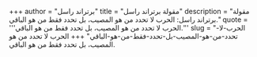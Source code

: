 +++
author = "برتراند راسل"
title = "مقولة برتراند راسل"
description = "مقولة برتراند راسل: الحرب لا تحدد من هو المصيب، بل تحدد فقط من هو الباقي."
quote = '''الحرب لا تحدد من هو المصيب، بل تحدد فقط من هو الباقي.'''
slug = "الحرب-لا-تحدد-من-هو-المصيب-بل-تحدد-فقط-من-هو-الباقي"
+++
الحرب لا تحدد من هو المصيب، بل تحدد فقط من هو الباقي.
